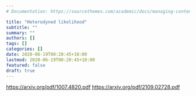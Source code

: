 ```yaml
---
# Documentation: https://sourcethemes.com/academic/docs/managing-content/

title: "Heterodyned likelihood"
subtitle: ""
summary: ""
authors: []
tags: []
categories: []
date: 2020-06-19T00:20:45+10:00
lastmod: 2020-06-19T00:20:45+10:00
featured: false
draft: true
---
```


https://arxiv.org/pdf/1007.4820.pdf
https://arxiv.org/pdf/2109.02728.pdf
